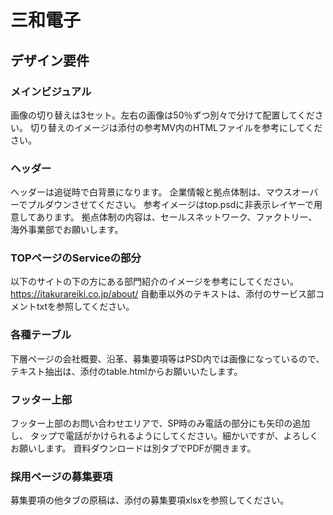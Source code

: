 # 三和電子

## デザイン要件

### メインビジュアル
画像の切り替えは3セット。左右の画像は50％ずつ別々で分けて配置してください。
切り替えのイメージは添付の参考MV内のHTMLファイルを参考にしてください。

### ヘッダー
ヘッダーは追従時で白背景になります。
企業情報と拠点体制は、マウスオーバーでプルダウンさせてください。
参考イメージはtop.psdに非表示レイヤーで用意してあります。
拠点体制の内容は、セールスネットワーク、ファクトリー、海外事業部でお願いします。

### TOPページのServiceの部分
以下のサイトの下の方にある部門紹介のイメージを参考にしてください。
https://itakurareiki.co.jp/about/
自動車以外のテキストは、添付のサービス部コメントtxtを参照してください。

### 各種テーブル
下層ページの会社概要、沿革、募集要項等はPSD内では画像になっているので、
テキスト抽出は、添付のtable.htmlからお願いいたします。

### フッター上部
フッター上部のお問い合わせエリアで、SP時のみ電話の部分にも矢印の追加し、
タップで電話がかけられるようにしてください。細かいですが、よろしくお願いします。
資料ダウンロードは別タブでPDFが開きます。

### 採用ページの募集要項
募集要項の他タブの原稿は、添付の募集要項xlsxを参照してください。